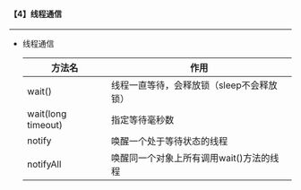 #### 【4】线程通信

------------------

* 线程通信

  | 方法名             | 作用                                      |
  | ------------------ | ----------------------------------------- |
  | wait()             | 线程一直等待，会释放锁（sleep不会释放锁） |
  | wait(long timeout) | 指定等待毫秒数                            |
  | notify             | 唤醒一个处于等待状态的线程                |
  | notifyAll          | 唤醒同一个对象上所有调用wait()方法的线程  |

  

  